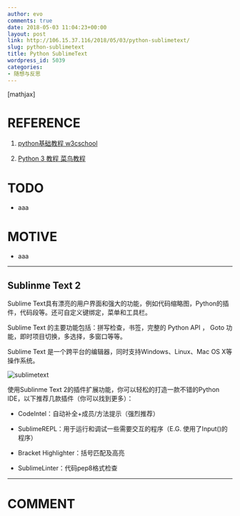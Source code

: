 ```yaml
---
author: evo
comments: true
date: 2018-05-03 11:04:23+00:00
layout: post
link: http://106.15.37.116/2018/05/03/python-sublimetext/
slug: python-sublimetext
title: Python SublimeText
wordpress_id: 5039
categories:
- 随想与反思
---
```


<!-- more -->

[mathjax]


# REFERENCE





 	
  1. [python基础教程 w3cschool](https://www.w3cschool.cn/python/)

 	
  2. [Python 3 教程 菜鸟教程](http://www.runoob.com/python3/python3-tutorial.html)




# TODO





 	
  * aaa




# MOTIVE





 	
  * aaa





* * *





## Sublinme Text 2


Sublime Text具有漂亮的用户界面和强大的功能，例如代码缩略图，Python的插件，代码段等。还可自定义键绑定，菜单和工具栏。

Sublime Text 的主要功能包括：拼写检查，书签，完整的 Python API ， Goto 功能，即时项目切换，多选择，多窗口等等。

Sublime Text 是一个跨平台的编辑器，同时支持Windows、Linux、Mac OS X等操作系统。

![sublimetext](https://www.w3cschool.cn/attachments/uploads/2014/05/sublimetext.jpg)

使用Sublinme Text 2的插件扩展功能，你可以轻松的打造一款不错的Python IDE，以下推荐几款插件（你可以找到更多）：



 	
  * CodeIntel：自动补全+成员/方法提示（强烈推荐）

 	
  * SublimeREPL：用于运行和调试一些需要交互的程序（E.G. 使用了Input()的程序）

 	
  * Bracket Highlighter：括号匹配及高亮

 	
  * SublimeLinter：代码pep8格式检查


























* * *





# COMMENT




